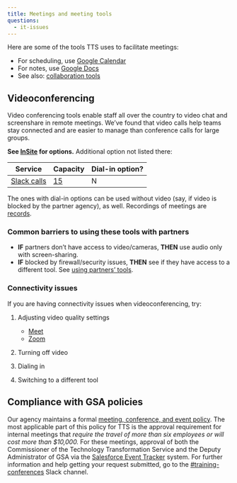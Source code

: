 ```yaml
---
title: Meetings and meeting tools
questions:
  - it-issues
---
```

Here are some of the tools TTS uses to facilitate meetings:

* For scheduling, use [Google Calendar]({{site.baseurl}}/google-calendar/)
* For notes, use [Google Docs]({{site.baseurl}}/google-drive/)
* See also: [collaboration tools]({{site.baseurl}}/collaboration-tools/)

## Videoconferencing

Video conferencing tools enable staff all over the country to video chat and screenshare in remote meetings. We’ve found that video calls help teams stay connected and are easier to manage than conference calls for large groups.

**See [InSite](https://insite.gsa.gov/employee-resources/information-technology/do-it-yourself-self-help/virtual-and-online-meetings) for options.** Additional option not listed there:

| Service                                                                             | Capacity                                                                         | Dial-in option? |
| ----------------------------------------------------------------------------------- | -------------------------------------------------------------------------------- | --------------- |
| [Slack calls](https://slack.com/help/articles/115003498363-Slack-Calls--the-basics) | [15](https://slack.com/help/articles/216771908-Make-calls-in-Slack#start-a-call) | N               |

The ones with dial-in options can be used without video (say, if video is blocked by the partner agency), as well. Recordings of meetings are [records]({{site.baseurl}}/records-management/).

### Common barriers to using these tools with partners

* **IF** partners don’t have access to video/cameras, **THEN** use audio only with screen-sharing.
* **IF** blocked by firewall/security issues, **THEN** see if they have access to a different tool. See [using partners’ tools](https://handbook.tts.gsa.gov/collaboration-tools/#using-partners-tools).

### Connectivity issues

If you are having connectivity issues when videoconferencing, try:

1. Adjusting video quality settings

   * [Meet](https://support.google.com/a/users/answer/9302964#adjust-video-quality)
   * [Zoom](https://support.zoom.us/hc/en-us/articles/201362623-Changing-settings-in-the-desktop-client-or-mobile-app)
2. Turning off video
3. Dialing in
4. Switching to a different tool

## Compliance with GSA policies

Our agency maintains a formal [meeting, conference, and event policy](https://www.gsa.gov/portal/mediaId/205471/fileName/OAS_57851_Conference_and_Event_Management_(Signed_on_January_28__2015).action). The most applicable part of this policy for TTS is the approval requirement for internal meetings that *require the travel of more than six employees or will cost more than $10,000.* For these meetings, approval of both the Commissioner of the Technology Transformation Service and the Deputy Administrator of GSA via the [Salesforce Event Tracker](https://gsa.my.salesforce.com/a1b/o) system. For further information and help getting your request submitted, go to the [\#training-conferences](https://gsa-tts.slack.com/messages/training-conferences) Slack channel.